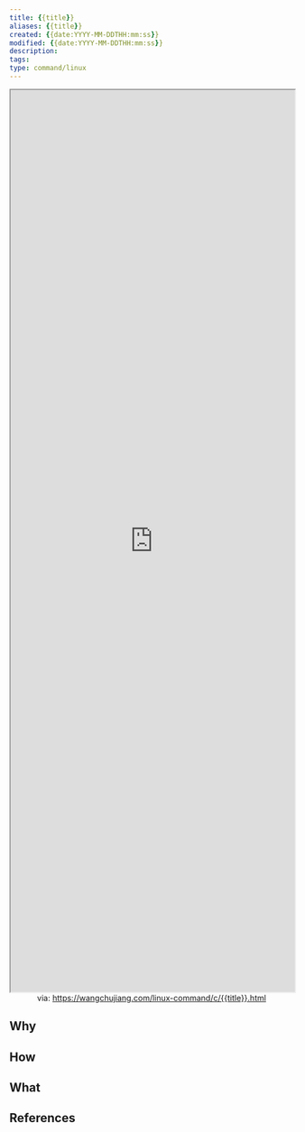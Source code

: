 ```yaml
---
title: {{title}}
aliases: {{title}}
created: {{date:YYYY-MM-DDTHH:mm:ss}}
modified: {{date:YYYY-MM-DDTHH:mm:ss}}
description: 
tags: 
type: command/linux
---
```


<iframe src='https://wangchujiang.com/linux-command/c/{{title}}.html' style='height:40vh;width:100%' class='iframe-radius' allow='fullscreen'></iframe>
<center>via: <a href='https://wangchujiang.com/linux-command/c/{{title}}.html' target='_blank' class='external-link'>https://wangchujiang.com/linux-command/c/{{title}}.html</a></center>

## Why

## How

## What

## References
